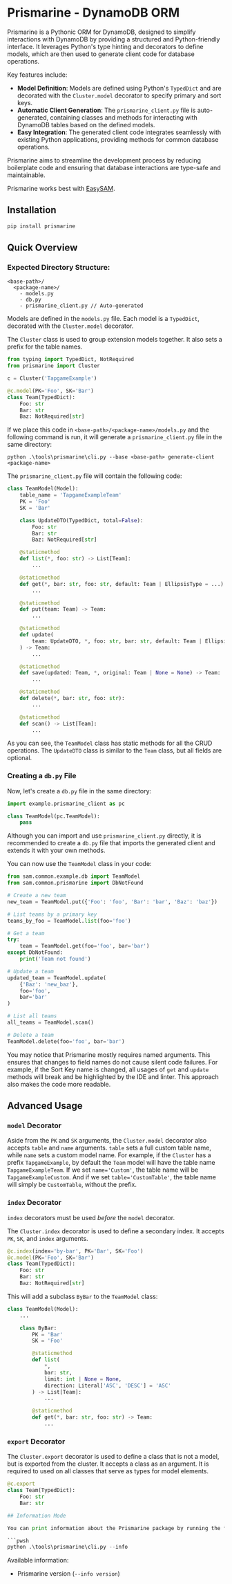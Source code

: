 # Prismarine - DynamoDB ORM

Prismarine is a Pythonic ORM for DynamoDB, designed to simplify interactions with DynamoDB by providing a structured and Python-friendly interface. It leverages Python's type hinting and decorators to define models, which are then used to generate client code for database operations.

Key features include:
- **Model Definition**: Models are defined using Python's `TypedDict` and are decorated with the `Cluster.model` decorator to specify primary and sort keys.
- **Automatic Client Generation**: The `prismarine_client.py` file is auto-generated, containing classes and methods for interacting with DynamoDB tables based on the defined models.
- **Easy Integration**: The generated client code integrates seamlessly with existing Python applications, providing methods for common database operations.

Prismarine aims to streamline the development process by reducing boilerplate code and ensuring that database interactions are type-safe and maintainable.

Prismarine works best with [EasySAM](https://github.com/adsight-app/easysam).

## Installation

```bash
pip install prismarine
```

## Quick Overview

### Expected Directory Structure:

```
<base-path>/
  <package-name>/
    - models.py
    - db.py
    - prismarine_client.py // Auto-generated
```

Models are defined in the `models.py` file. Each model is a `TypedDict`, decorated with the `Cluster.model` decorator.

The `Cluster` class is used to group extension models together. It also sets a prefix for the table names.

```python
from typing import TypedDict, NotRequired
from prismarine import Cluster

c = Cluster('TapgameExample')

@c.model(PK='Foo', SK='Bar')
class Team(TypedDict):
    Foo: str
    Bar: str
    Baz: NotRequired[str]
```

If we place this code in `<base-path>/<package-name>/models.py` and the following command is run, it will generate a `prismarine_client.py` file in the same directory:

```pwsh
python .\tools\prismarine\cli.py --base <base-path> generate-client <package-name>
```

The `prismarine_client.py` file will contain the following code:

```python
class TeamModel(Model):
    table_name = 'TapgameExampleTeam'
    PK = 'Foo'
    SK = 'Bar'

    class UpdateDTO(TypedDict, total=False):
        Foo: str
        Bar: str
        Baz: NotRequired[str]

    @staticmethod
    def list(*, foo: str) -> List[Team]:
        ...

    @staticmethod
    def get(*, bar: str, foo: str, default: Team | EllipsisType = ...) -> Team:
        ...

    @staticmethod
    def put(team: Team) -> Team:
        ...

    @staticmethod
    def update(
        team: UpdateDTO, *, foo: str, bar: str, default: Team | EllipsisType = ...
    ) -> Team:
        ...

    @staticmethod
    def save(updated: Team, *, original: Team | None = None) -> Team:
        ...

    @staticmethod
    def delete(*, bar: str, foo: str):
        ...

    @staticmethod
    def scan() -> List[Team]:
        ...
```

As you can see, the `TeamModel` class has static methods for all the CRUD operations. The `UpdateDTO` class is similar to the `Team` class, but all fields are optional.

### Creating a `db.py` File

Now, let's create a `db.py` file in the same directory:

```python
import example.prismarine_client as pc

class TeamModel(pc.TeamModel):
    pass
```

Although you can import and use `prismarine_client.py` directly, it is recommended to create a `db.py` file that imports the generated client and extends it with your own methods.

You can now use the `TeamModel` class in your code:

```python
from sam.common.example.db import TeamModel
from sam.common.prismarine import DbNotFound

# Create a new team
new_team = TeamModel.put({'Foo': 'foo', 'Bar': 'bar', 'Baz': 'baz'})

# List teams by a primary key
teams_by_foo = TeamModel.list(foo='foo')

# Get a team
try:
    team = TeamModel.get(foo='foo', bar='bar')
except DbNotFound:
    print('Team not found')

# Update a team
updated_team = TeamModel.update(
    {'Baz': 'new_baz'},
    foo='foo',
    bar='bar'
)

# List all teams
all_teams = TeamModel.scan()

# Delete a team
TeamModel.delete(foo='foo', bar='bar')
```

You may notice that Prismarine mostly requires named arguments. This ensures that changes to field names do not cause silent code failures. For example, if the Sort Key name is changed, all usages of `get` and `update` methods will break and be highlighted by the IDE and linter. This approach also makes the code more readable.

## Advanced Usage

### `model` Decorator

Aside from the `PK` and `SK` arguments, the `Cluster.model` decorator also accepts `table` and `name` arguments. `table` sets a full custom table name, while `name` sets a custom model name. For example, if the `Cluster` has a prefix `TapgameExample`, by default the `Team` model will have the table name `TapgameExampleTeam`. If we set `name='Custom'`, the table name will be `TapgameExampleCustom`. And if we set `table='CustomTable'`, the table name will simply be `CustomTable`, without the prefix.

### `index` Decorator

`index` decorators must be used *before* the `model` decorator.

The `Cluster.index` decorator is used to define a secondary index. It accepts `PK`, `SK`, and `index` arguments.

```python
@c.index(index='by-bar', PK='Bar', SK='Foo')
@c.model(PK='Foo', SK='Bar')
class Team(TypedDict):
    Foo: str
    Bar: str
    Baz: NotRequired[str]
```

This will add a subclass `ByBar` to the `TeamModel` class:

```python
class TeamModel(Model):
    ...

    class ByBar:
        PK = 'Bar'
        SK = 'Foo'

        @staticmethod
        def list(
            *,
            bar: str,
            limit: int | None = None,
            direction: Literal['ASC', 'DESC'] = 'ASC'
        ) -> List[Team]:
            ...

        @staticmethod
        def get(*, bar: str, foo: str) -> Team:
            ...
```

### `export` Decorator

The `Cluster.export` decorator is used to define a class that is not a model, but is exported from the cluster. It accepts a class as an argument. It is required to used on all classes that serve as types for model elements.

```python
@c.export
class Team(TypedDict):
    Foo: str
    Bar: str

## Information Mode

You can print information about the Prismarine package by running the following command:

```pwsh
python .\tools\prismarine\cli.py --info
```

Available information:

- Prismarine version (`--info version`)
